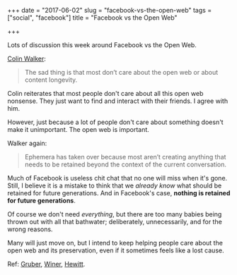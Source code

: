 +++
date = "2017-06-02"
slug = "facebook-vs-the-open-web"
tags = ["social", "facebook"]
title = "Facebook vs the Open Web"

+++

Lots of discussion this week around Facebook vs the Open Web.

[Colin Walker][1]:

> The sad thing is that most don’t care about the open web or about content longevity.

Colin reiterates that most people don't care about all this open web nonsense. They just want to find and interact with their friends. I agree with him.

However, just because a lot of people don't care about something doesn't make it unimportant. The open web is important.

Walker again:

> Ephemera has taken over because most aren’t creating anything that needs to be retained beyond the context of the current conversation.

Much of Facebook is useless chit chat that no one will miss when it's gone. Still, I believe it is a mistake to think that we _already know_ what should be retained for future generations. And in Facebook's case, **nothing is retained for future generations**.

Of course we don't need _everything_, but there are too many babies being thrown out with all that bathwater; deliberately, unnecessarily, and for the wrong reasons.

Many will just move on, but I intend to keep helping people care about the open web and its preservation, even if it sometimes feels like a lost cause.

Ref: [Gruber][2], [Winer][3], [Hewitt][4].

 [1]: https://colinwalker.blog/2017/06/02/02062017-1705/
 [2]: https://daringfireball.net/2017/06/fuck_facebook
 [3]: http://scripting.com/2017/05/31.html#a110526
 [4]: https://twitter.com/joehewitt/status/870363197580038144
